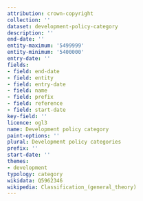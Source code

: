 ```yaml
---
attribution: crown-copyright
collection: ''
dataset: development-policy-category
description: ''
end-date: ''
entity-maximum: '5499999'
entity-minimum: '5400000'
entry-date: ''
fields:
- field: end-date
- field: entity
- field: entry-date
- field: name
- field: prefix
- field: reference
- field: start-date
key-field: ''
licence: ogl3
name: Development policy category
paint-options: ''
plural: Development policy categories
prefix: ''
start-date: ''
themes:
- development
typology: category
wikidata: Q5962346
wikipedia: Classification_(general_theory)
---
```

